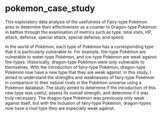 # pokemon_case_study
This exploratory data analysis of the usefulness of Fairy-type Pokémon aims to determine their effectiveness as a counter to Dragon-type Pokémon in battles through the examination of metrics such as type, total stats, HP, attack, defense, special attack, special defense, and speed.

In the world of Pokémon, each type of Pokémon has a corresponding type that it is particularly vulnerable to. For example, fire-type Pokémon are vulnerable to water-type Pokémon, and ice-type Pokémon are weak against fire-types. Historically, dragon-type Pokémon were only vulnerable to themselves. With the introduction of fairy-type Pokémon, dragon-type Pokémon now have a new type that they are weak against.
In this study, I aimed to understand the strengths and weaknesses of fairy-type Pokémon in comparison to their natural rivals in the Pokémon universe using a Pokémon database. The study aimed to determine if the introduction of this new type was useful, assess its overall strength, and determine if it was truly necessary. The dragon-type Pokémon was previously only weak against itself, but with the inclusion of fairy-type Pokémon, dragon-types now have a rival type they are especially weak against.
